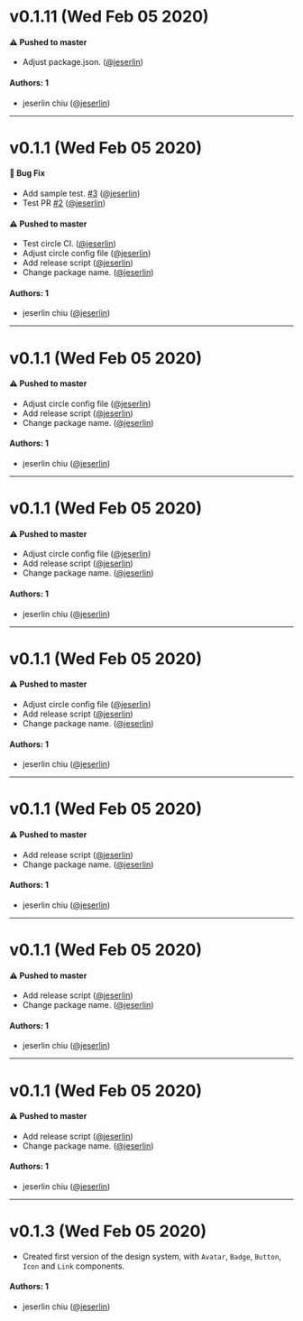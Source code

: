 # v0.1.11 (Wed Feb 05 2020)

#### ⚠️  Pushed to master

- Adjust package.json.  ([@jeserlin](https://github.com/jeserlin))

#### Authors: 1

- jeserlin chiu ([@jeserlin](https://github.com/jeserlin))

---

# v0.1.1 (Wed Feb 05 2020)

#### 🐛  Bug Fix

- Add sample test. [#3](https://github.com/jeserlin/learnstorybook-design-system/pull/3) ([@jeserlin](https://github.com/jeserlin))
- Test PR [#2](https://github.com/jeserlin/learnstorybook-design-system/pull/2) ([@jeserlin](https://github.com/jeserlin))

#### ⚠️  Pushed to master

- Test circle CI.  ([@jeserlin](https://github.com/jeserlin))
- Adjust circle config file  ([@jeserlin](https://github.com/jeserlin))
- Add release script  ([@jeserlin](https://github.com/jeserlin))
- Change package name.  ([@jeserlin](https://github.com/jeserlin))

#### Authors: 1

- jeserlin chiu ([@jeserlin](https://github.com/jeserlin))

---

# v0.1.1 (Wed Feb 05 2020)

#### ⚠️  Pushed to master

- Adjust circle config file  ([@jeserlin](https://github.com/jeserlin))
- Add release script  ([@jeserlin](https://github.com/jeserlin))
- Change package name.  ([@jeserlin](https://github.com/jeserlin))

#### Authors: 1

- jeserlin chiu ([@jeserlin](https://github.com/jeserlin))

---

# v0.1.1 (Wed Feb 05 2020)

#### ⚠️  Pushed to master

- Adjust circle config file  ([@jeserlin](https://github.com/jeserlin))
- Add release script  ([@jeserlin](https://github.com/jeserlin))
- Change package name.  ([@jeserlin](https://github.com/jeserlin))

#### Authors: 1

- jeserlin chiu ([@jeserlin](https://github.com/jeserlin))

---

# v0.1.1 (Wed Feb 05 2020)

#### ⚠️  Pushed to master

- Adjust circle config file  ([@jeserlin](https://github.com/jeserlin))
- Add release script  ([@jeserlin](https://github.com/jeserlin))
- Change package name.  ([@jeserlin](https://github.com/jeserlin))

#### Authors: 1

- jeserlin chiu ([@jeserlin](https://github.com/jeserlin))

---

# v0.1.1 (Wed Feb 05 2020)

#### ⚠️  Pushed to master

- Add release script  ([@jeserlin](https://github.com/jeserlin))
- Change package name.  ([@jeserlin](https://github.com/jeserlin))

#### Authors: 1

- jeserlin chiu ([@jeserlin](https://github.com/jeserlin))

---

# v0.1.1 (Wed Feb 05 2020)

#### ⚠️  Pushed to master

- Add release script  ([@jeserlin](https://github.com/jeserlin))
- Change package name.  ([@jeserlin](https://github.com/jeserlin))

#### Authors: 1

- jeserlin chiu ([@jeserlin](https://github.com/jeserlin))

---

# v0.1.1 (Wed Feb 05 2020)

#### ⚠️  Pushed to master

- Add release script  ([@jeserlin](https://github.com/jeserlin))
- Change package name.  ([@jeserlin](https://github.com/jeserlin))

#### Authors: 1

- jeserlin chiu ([@jeserlin](https://github.com/jeserlin))

---

# v0.1.3 (Wed Feb 05 2020)

- Created first version of the design system, with `Avatar`, `Badge`, `Button`, `Icon` and `Link` components.

#### Authors: 1

- jeserlin chiu ([@jeserlin](https://github.com/jeserlin))
